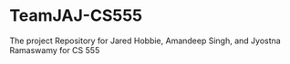 # TeamJAJ-CS555
The project Repository for Jared Hobbie, Amandeep Singh, and Jyostna Ramaswamy for CS 555

